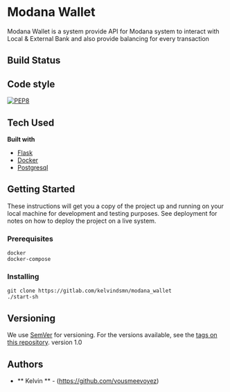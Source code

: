 # Modana Wallet

Modana Wallet is a system provide API for Modana system to interact with Local & External Bank and also provide balancing for every transaction

## Build Status

## Code style
[![PEP8](https://img.shields.io/badge/code%20style-pep8-orange.svg)](https://www.python.org/dev/peps/pep-0008/)

## Tech Used
<b>Built with</b>
- [Flask](http://flask.pocoo.org)
- [Docker](https://www.docker.com)
- [Postgresql](https://www.postgresql.org)


## Getting Started
These instructions will get you a copy of the project up and running on your local machine for development and testing purposes. See deployment for notes on how to deploy the project on a live system.


### Prerequisites

```
docker
docker-compose

```

### Installing

```
git clone https://gitlab.com/kelvindsmn/modana_wallet
./start-sh
```


## Versioning

We use [SemVer](http://semver.org/) for versioning. For the versions available, see the [tags on this repository](https://github.com/your/project/tags). 
version 1.0

## Authors

* ** Kelvin ** - (https://github.com/vousmeevoyez)
